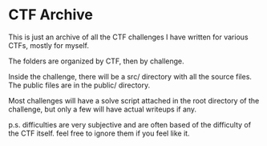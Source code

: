 # CTF Archive

This is just an archive of all the CTF challenges I have written for various CTFs, mostly for myself.

The folders are organized by CTF, then by challenge. 

Inside the challenge, there will be a src/ directory with all the source files. The public files are in the public/ directory.

Most challenges will have a solve script attached in the root directory of the challenge, but only a few will have actual writeups if any.

p.s. difficulties are very subjective and are often based of the difficulty of the CTF itself. feel free to ignore them if you feel like it.

